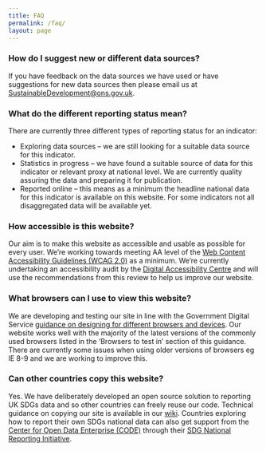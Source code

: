 ```yaml
---
title: FAQ
permalink: /faq/
layout: page
---
```


### How do I suggest new or different data sources?

If you have feedback on the data sources we have used or have suggestions for new data sources then please email us at <a href="mailto:SustainableDevelopment@ons.gov.uk">SustainableDevelopment@ons.gov.uk</a>.

### What do the different reporting status mean?

There are currently three different types of reporting status for an indicator:

* Exploring data sources – we are still looking for a suitable data source for this indicator.
* Statistics in progress – we have found a suitable source of data for this indicator or relevant proxy at national level. We are currently quality assuring the data and preparing it for publication.
* Reported online – this means as a minimum the headline national data for this indicator is available on this website. For some indicators not all disaggregated data will be available yet.

### How accessible is this website?
Our aim is to make this website as accessible and usable as possible for every user. We’re working towards meeting AA level of the [Web Content Accessibility Guidelines (WCAG 2.0)](https://www.gov.uk/service-manual/helping-people-to-use-your-service/understanding-wcag-20) as a minimum. We’re currently undertaking an accessibility audit by the [Digital Accessibility Centre](http://digitalaccessibilitycentre.org/) and will use the recommendations from this review to help us improve our website.

### What browsers can I use to view this website?
We are developing and testing our site in line with the Government Digital Service [guidance on designing for different browsers and devices](https://www.gov.uk/service-manual/technology/designing-for-different-browsers-and-devices). Our website works well with the majority of the latest versions of the commonly used browsers listed in the ‘Browsers to test in’ section of this guidance. There are currently some issues when using older versions of browsers eg IE 8-9 and we are working to improve this.

### Can other countries copy this website?
Yes. We have deliberately developed an open source solution to reporting UK SDGs data and so other countries can freely reuse our code. Technical guidance on copying our site is available in our [wiki](https://github.com/datasciencecampus/sdg-indicators/wiki). Countries exploring how to report their own SDGs national data can also get support from the [Center for Open Data Enterprise (CODE)](http://www.opendataenterprise.org/) through their [SDG National Reporting Initiative](https://www.sdgreporting.org/).

<!-- DO NOT EDIT ANYTHING BELOW THIS LINE -->
<script>
	document.addEventListener("DOMContentLoaded", function(){
  	$('#main-content h3').addClass('collapsible');
		$('.collapsible').click(function(){
			$(this).nextUntil('h3').stop(true, true).slideToggle();
		}).nextUntil('h3').hide();
	})
</script>